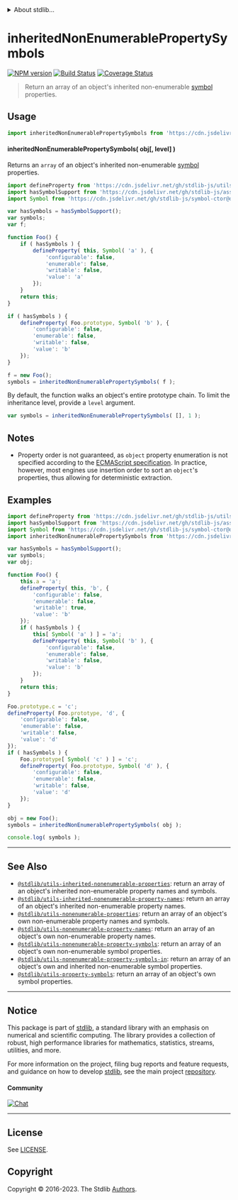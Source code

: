 <!--

@license Apache-2.0

Copyright (c) 2018 The Stdlib Authors.

Licensed under the Apache License, Version 2.0 (the "License");
you may not use this file except in compliance with the License.
You may obtain a copy of the License at

   http://www.apache.org/licenses/LICENSE-2.0

Unless required by applicable law or agreed to in writing, software
distributed under the License is distributed on an "AS IS" BASIS,
WITHOUT WARRANTIES OR CONDITIONS OF ANY KIND, either express or implied.
See the License for the specific language governing permissions and
limitations under the License.

-->


<details>
  <summary>
    About stdlib...
  </summary>
  <p>We believe in a future in which the web is a preferred environment for numerical computation. To help realize this future, we've built stdlib. stdlib is a standard library, with an emphasis on numerical and scientific computation, written in JavaScript (and C) for execution in browsers and in Node.js.</p>
  <p>The library is fully decomposable, being architected in such a way that you can swap out and mix and match APIs and functionality to cater to your exact preferences and use cases.</p>
  <p>When you use stdlib, you can be absolutely certain that you are using the most thorough, rigorous, well-written, studied, documented, tested, measured, and high-quality code out there.</p>
  <p>To join us in bringing numerical computing to the web, get started by checking us out on <a href="https://github.com/stdlib-js/stdlib">GitHub</a>, and please consider <a href="https://opencollective.com/stdlib">financially supporting stdlib</a>. We greatly appreciate your continued support!</p>
</details>

# inheritedNonEnumerablePropertySymbols

[![NPM version][npm-image]][npm-url] [![Build Status][test-image]][test-url] [![Coverage Status][coverage-image]][coverage-url] <!-- [![dependencies][dependencies-image]][dependencies-url] -->

> Return an array of an object's inherited non-enumerable [symbol][@stdlib/symbol/ctor] properties.



<section class="usage">

## Usage

<!-- eslint-disable id-length -->

```javascript
import inheritedNonEnumerablePropertySymbols from 'https://cdn.jsdelivr.net/gh/stdlib-js/utils-inherited-nonenumerable-property-symbols@deno/mod.js';
```

#### inheritedNonEnumerablePropertySymbols( obj\[, level] )

Returns an `array` of an object's inherited non-enumerable [symbol][@stdlib/symbol/ctor] properties.

<!-- eslint-disable id-length -->

```javascript
import defineProperty from 'https://cdn.jsdelivr.net/gh/stdlib-js/utils-define-property@deno/mod.js';
import hasSymbolSupport from 'https://cdn.jsdelivr.net/gh/stdlib-js/assert-has-symbol-support@deno/mod.js';
import Symbol from 'https://cdn.jsdelivr.net/gh/stdlib-js/symbol-ctor@deno/mod.js';

var hasSymbols = hasSymbolSupport();
var symbols;
var f;

function Foo() {
    if ( hasSymbols ) {
        defineProperty( this, Symbol( 'a' ), {
            'configurable': false,
            'enumerable': false,
            'writable': false,
            'value': 'a'
        });
    }
    return this;
}

if ( hasSymbols ) {
    defineProperty( Foo.prototype, Symbol( 'b' ), {
        'configurable': false,
        'enumerable': false,
        'writable': false,
        'value': 'b'
    });
}

f = new Foo();
symbols = inheritedNonEnumerablePropertySymbols( f );
```

By default, the function walks an object's entire prototype chain. To limit the inheritance level, provide a `level` argument.

<!-- eslint-disable id-length -->

```javascript
var symbols = inheritedNonEnumerablePropertySymbols( [], 1 );
```

</section>

<!-- /.usage -->

<section class="notes">

## Notes

-   Property order is not guaranteed, as `object` property enumeration is not specified according to the [ECMAScript specification][ecma-262-for-in]. In practice, however, most engines use insertion order to sort an `object`'s properties, thus allowing for deterministic extraction.

</section>

<!-- /.notes -->

<section class="examples">

## Examples

<!-- eslint-disable id-length -->

<!-- eslint no-undef: "error" -->

```javascript
import defineProperty from 'https://cdn.jsdelivr.net/gh/stdlib-js/utils-define-property@deno/mod.js';
import hasSymbolSupport from 'https://cdn.jsdelivr.net/gh/stdlib-js/assert-has-symbol-support@deno/mod.js';
import Symbol from 'https://cdn.jsdelivr.net/gh/stdlib-js/symbol-ctor@deno/mod.js';
import inheritedNonEnumerablePropertySymbols from 'https://cdn.jsdelivr.net/gh/stdlib-js/utils-inherited-nonenumerable-property-symbols@deno/mod.js';

var hasSymbols = hasSymbolSupport();
var symbols;
var obj;

function Foo() {
    this.a = 'a';
    defineProperty( this, 'b', {
        'configurable': false,
        'enumerable': false,
        'writable': true,
        'value': 'b'
    });
    if ( hasSymbols ) {
        this[ Symbol( 'a' ) ] = 'a';
        defineProperty( this, Symbol( 'b' ), {
            'configurable': false,
            'enumerable': false,
            'writable': false,
            'value': 'b'
        });
    }
    return this;
}

Foo.prototype.c = 'c';
defineProperty( Foo.prototype, 'd', {
    'configurable': false,
    'enumerable': false,
    'writable': false,
    'value': 'd'
});
if ( hasSymbols ) {
    Foo.prototype[ Symbol( 'c' ) ] = 'c';
    defineProperty( Foo.prototype, Symbol( 'd' ), {
        'configurable': false,
        'enumerable': false,
        'writable': false,
        'value': 'd'
    });
}

obj = new Foo();
symbols = inheritedNonEnumerablePropertySymbols( obj );

console.log( symbols );
```

</section>

<!-- /.examples -->

<!-- Section for related `stdlib` packages. Do not manually edit this section, as it is automatically populated. -->

<section class="related">

* * *

## See Also

-   <span class="package-name">[`@stdlib/utils-inherited-nonenumerable-properties`][@stdlib/utils/inherited-nonenumerable-properties]</span><span class="delimiter">: </span><span class="description">return an array of an object's inherited non-enumerable property names and symbols.</span>
-   <span class="package-name">[`@stdlib/utils-inherited-nonenumerable-property-names`][@stdlib/utils/inherited-nonenumerable-property-names]</span><span class="delimiter">: </span><span class="description">return an array of an object's inherited non-enumerable property names.</span>
-   <span class="package-name">[`@stdlib/utils-nonenumerable-properties`][@stdlib/utils/nonenumerable-properties]</span><span class="delimiter">: </span><span class="description">return an array of an object's own non-enumerable property names and symbols.</span>
-   <span class="package-name">[`@stdlib/utils-nonenumerable-property-names`][@stdlib/utils/nonenumerable-property-names]</span><span class="delimiter">: </span><span class="description">return an array of an object's own non-enumerable property names.</span>
-   <span class="package-name">[`@stdlib/utils-nonenumerable-property-symbols`][@stdlib/utils/nonenumerable-property-symbols]</span><span class="delimiter">: </span><span class="description">return an array of an object's own non-enumerable symbol properties.</span>
-   <span class="package-name">[`@stdlib/utils-nonenumerable-property-symbols-in`][@stdlib/utils/nonenumerable-property-symbols-in]</span><span class="delimiter">: </span><span class="description">return an array of an object's own and inherited non-enumerable symbol properties.</span>
-   <span class="package-name">[`@stdlib/utils-property-symbols`][@stdlib/utils/property-symbols]</span><span class="delimiter">: </span><span class="description">return an array of an object's own symbol properties.</span>

</section>

<!-- /.related -->

<!-- Section for all links. Make sure to keep an empty line after the `section` element and another before the `/section` close. -->


<section class="main-repo" >

* * *

## Notice

This package is part of [stdlib][stdlib], a standard library with an emphasis on numerical and scientific computing. The library provides a collection of robust, high performance libraries for mathematics, statistics, streams, utilities, and more.

For more information on the project, filing bug reports and feature requests, and guidance on how to develop [stdlib][stdlib], see the main project [repository][stdlib].

#### Community

[![Chat][chat-image]][chat-url]

---

## License

See [LICENSE][stdlib-license].


## Copyright

Copyright &copy; 2016-2023. The Stdlib [Authors][stdlib-authors].

</section>

<!-- /.stdlib -->

<!-- Section for all links. Make sure to keep an empty line after the `section` element and another before the `/section` close. -->

<section class="links">

[npm-image]: http://img.shields.io/npm/v/@stdlib/utils-inherited-nonenumerable-property-symbols.svg
[npm-url]: https://npmjs.org/package/@stdlib/utils-inherited-nonenumerable-property-symbols

[test-image]: https://github.com/stdlib-js/utils-inherited-nonenumerable-property-symbols/actions/workflows/test.yml/badge.svg?branch=main
[test-url]: https://github.com/stdlib-js/utils-inherited-nonenumerable-property-symbols/actions/workflows/test.yml?query=branch:main

[coverage-image]: https://img.shields.io/codecov/c/github/stdlib-js/utils-inherited-nonenumerable-property-symbols/main.svg
[coverage-url]: https://codecov.io/github/stdlib-js/utils-inherited-nonenumerable-property-symbols?branch=main

<!--

[dependencies-image]: https://img.shields.io/david/stdlib-js/utils-inherited-nonenumerable-property-symbols.svg
[dependencies-url]: https://david-dm.org/stdlib-js/utils-inherited-nonenumerable-property-symbols/main

-->

[chat-image]: https://img.shields.io/gitter/room/stdlib-js/stdlib.svg
[chat-url]: https://app.gitter.im/#/room/#stdlib-js_stdlib:gitter.im

[stdlib]: https://github.com/stdlib-js/stdlib

[stdlib-authors]: https://github.com/stdlib-js/stdlib/graphs/contributors

[umd]: https://github.com/umdjs/umd
[es-module]: https://developer.mozilla.org/en-US/docs/Web/JavaScript/Guide/Modules

[deno-url]: https://github.com/stdlib-js/utils-inherited-nonenumerable-property-symbols/tree/deno
[umd-url]: https://github.com/stdlib-js/utils-inherited-nonenumerable-property-symbols/tree/umd
[esm-url]: https://github.com/stdlib-js/utils-inherited-nonenumerable-property-symbols/tree/esm
[branches-url]: https://github.com/stdlib-js/utils-inherited-nonenumerable-property-symbols/blob/main/branches.md

[stdlib-license]: https://raw.githubusercontent.com/stdlib-js/utils-inherited-nonenumerable-property-symbols/main/LICENSE

[ecma-262-for-in]: https://262.ecma-international.org/5.1/#sec-12.6.4

[@stdlib/symbol/ctor]: https://github.com/stdlib-js/symbol-ctor/tree/deno

<!-- <related-links> -->

[@stdlib/utils/inherited-nonenumerable-properties]: https://github.com/stdlib-js/utils-inherited-nonenumerable-properties/tree/deno

[@stdlib/utils/inherited-nonenumerable-property-names]: https://github.com/stdlib-js/utils-inherited-nonenumerable-property-names/tree/deno

[@stdlib/utils/nonenumerable-properties]: https://github.com/stdlib-js/utils-nonenumerable-properties/tree/deno

[@stdlib/utils/nonenumerable-property-names]: https://github.com/stdlib-js/utils-nonenumerable-property-names/tree/deno

[@stdlib/utils/nonenumerable-property-symbols]: https://github.com/stdlib-js/utils-nonenumerable-property-symbols/tree/deno

[@stdlib/utils/nonenumerable-property-symbols-in]: https://github.com/stdlib-js/utils-nonenumerable-property-symbols-in/tree/deno

[@stdlib/utils/property-symbols]: https://github.com/stdlib-js/utils-property-symbols/tree/deno

<!-- </related-links> -->

</section>

<!-- /.links -->
